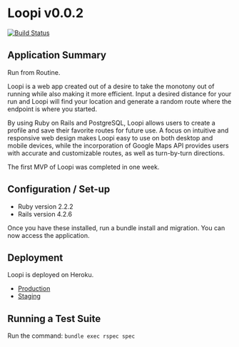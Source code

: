 # Loopi v0.0.2
[![Build Status](https://travis-ci.org/ifricker/running_app.svg?branch=development)](https://travis-ci.org/ifricker/running_app)

## Application Summary
Run from Routine.

Loopi is a web app created out of a desire to take the monotony out of running while also making it more efficient. Input a desired distance for your run and Loopi will find your location and generate a random route where the endpoint is where you started.

By using Ruby on Rails and PostgreSQL, Loopi allows users to create a profile and save their favorite routes for future use. A focus on intuitive and responsive web design makes Loopi easy to use on both desktop and mobile devices, while the incorporation of Google Maps API provides users with accurate and customizable routes, as well as turn-by-turn directions. 

The first MVP of Loopi was completed in one week.

## Configuration / Set-up
- Ruby version 2.2.2
- Rails version 4.2.6

Once you have these installed, run a bundle install and migration. You can now access the application.

## Deployment
Loopi is deployed on Heroku.
- [Production](https://random-running-app.herokuapp.com/ "Loopi Production")
- [Staging](https://random-running-app-staging.herokuapp.com/ "Loopi Staging")

## Running a Test Suite
Run the command: `bundle exec rspec spec`
